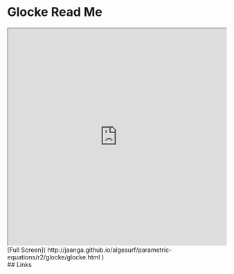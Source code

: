 Glocke Read Me
===

<iframe src='http://jaanga.github.io/algesurf/parametric-equations/r2/glocke/glocke.html' width=100% height=500px >
There is an `iframe` here. It is not visible when viewed on github.com/algesurf. To view, please see 'Project Links' below.
</iframe>
[Full Screen]( http://jaanga.github.io/algesurf/parametric-equations/r2/glocke/glocke.html )
<br>
## Links 
<http://www.3d-meier.de/tut3/Seite130.html>  
